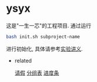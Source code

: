 # ysyx

这是"一生一芯"的工程项目. 通过运行
```bash
bash init.sh subproject-name
```
进行初始化, 具体请参考[实验讲义][lecture note].

[lecture note]: https://ysyx.oscc.cc/docs/



- related

	 [请假](https://docs.qq.com/form/page/DWmFBcHFIRnFVQ1N4?no_promotion=1#/fill-detail)    [分组表](https://docs.qq.com/sheet/DT29weHpIRWNnYlFl?tab=tk6irt)  [进度条](https://docs.qq.com/sheet/DT3RiQmZzWG5Ya0pZ?tab=ss_znqexa&viewId=vnucy5&no_promotion=1)

	 
